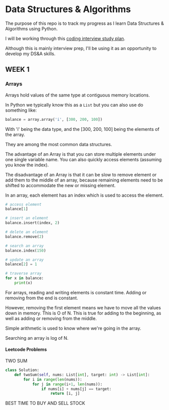 # Data Structures & Algorithms

The purpose of this repo is to track my progress as I learn Data Structures & Algorithms using Python.

I will be working through this [coding interview study plan](https://www.techinterviewhandbook.org/coding-interview-study-plan/).

Although this is mainly interview prep, I'll be using it as an opportunity to develop my DS&A skills.

## WEEK 1

### Arrays

Arrays hold values of the same type at contiguous memory locations.

In Python we typically know this as a `List` but you can also use do something like:

```python
balance = array.array('i', [300, 200, 100])
```

With 'i' being the data type, and the [300, 200, 100] being the elements of the array.

They are among the most common data structures.

The advantage of an Array is that you can store multiple elements under one single variable name. You can also quickly access elements (assuming you know the index).

The disadvantage of an Array is that it can be slow to remove element or add them to the middle of an array, because remaining elements need to be shifted to accommodate the new or missing element.

In an array, each element has an index which is used to access the element.

```python
# access element
balance[1]

# insert an element
balance.insert(index, 2)

# delete an element
balance.remove(2)

# search an array
balance.index(150)

# update an array
balance[2] = 1

# traverse array
for x in balance:
    print(x)
```

For arrays, reading and writing elements is constant time. Adding or removing from the end is constant.

However, removing the first element means we have to move all the values down in memory. This is O of N. This is true for adding to the beginning, as well as adding or removing from the middle.

Simple arithmetic is used to know where we're going in the array.

Searching an array is log of N.

#### Leetcode Problems

TWO SUM

```python
class Solution:
    def twoSum(self, nums: List[int], target: int) -> List[int]:
        for i in range(len(nums)):
            for j in range(i+1, len(nums)):
                if nums[i] + nums[j] == target:
                    return [i, j]
```

BEST TIME TO BUY AND SELL STOCK
